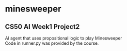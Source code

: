 # minesweeper
## CS50 AI Week1 Project2
AI agent that uses propositional logic to play Minesweeper \
Code in runner.py was provided by the course.
